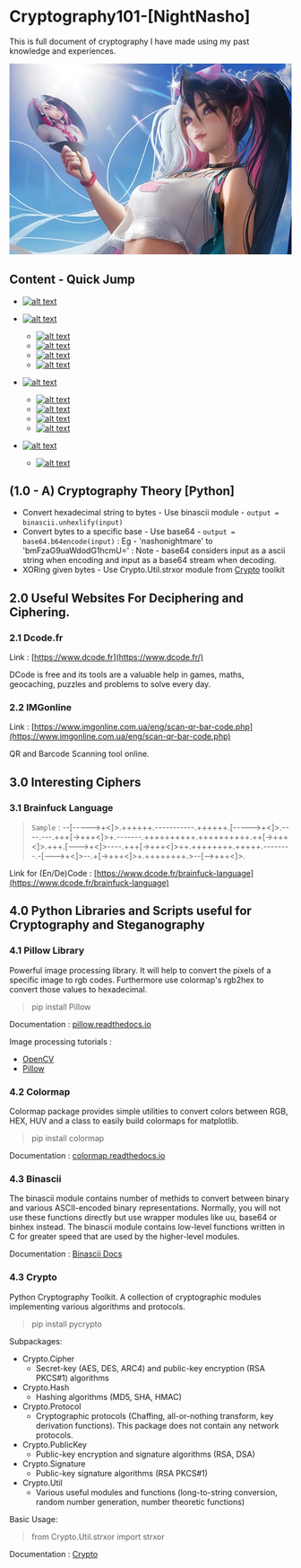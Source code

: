 # Cryptography101-[NightNasho]
This is full document of cryptography I have made using my past knowledge and experiences.

![alt text](https://github.com/NashoNightmare/Cryptography101--NightNasho-/blob/master/YW7lEF.jpg)

## Content - Quick Jump

- [![alt text](https://img.shields.io/badge/1.0%20--%20A-Cryptography%20Theory%20%5BPython%5D-orange)](https://github.com/NashoNightmare/Cryptography101-NightNasho#10---a-cryptography-theory-python)

- [![alt text](https://img.shields.io/badge/2.0-Useful%20Websites-orange)](https://github.com/NashoNightmare/Cryptography101--NightNasho-#20-useful-websites-for-deciphering-and-ciphering) 
	- [![alt text](https://img.shields.io/badge/2.1-Dcode.fr-yellow)](https://github.com/NashoNightmare/Cryptography101--NightNasho-#21-dcodefr) 
	- [![alt text](https://img.shields.io/badge/2.2-IMGonline-yellow)](https://github.com/NashoNightmare/Cryptography101-NightNasho#22-imgonline) 
	- [![alt text](https://img.shields.io/badge/2.1-Dcode.fr-yellow)]() 
	- [![alt text](https://img.shields.io/badge/2.1-Dcode.fr-yellow)]() 

- [![alt text](https://img.shields.io/badge/3.0-Interesting%20Ciphers-orange)](https://github.com/NashoNightmare/Cryptography101--NightNasho-#30-interesting-ciphers) 
	- [![alt text](https://img.shields.io/badge/3.1-Brainfuck%20Language-yellow)](https://github.com/NashoNightmare/Cryptography101--NightNasho-#31-brainfuck-language) 
	- [![alt text](https://img.shields.io/badge/3.1-Brainfuck%20Language-yellow)]() 
	- [![alt text](https://img.shields.io/badge/3.1-Brainfuck%20Language-yellow)]() 
	- [![alt text](https://img.shields.io/badge/3.1-Brainfuck%20Language-yellow)]() 

- [![alt text](https://img.shields.io/badge/4.0-Python%20Libraries%20and%20Scripts-orange)](https://github.com/NashoNightmare/Cryptography101-NightNasho#40-python-libraries-and-scripts-useful-for-cryptography-and-steganography)
	- [![alt text](https://img.shields.io/badge/4.1-Pillow%20(Image%20processing%20library)-yellow)](https://github.com/NashoNightmare/Cryptography101-NightNasho#41-pillow-library)

## (1.0 - A) Cryptography Theory [Python]
- Convert hexadecimal string to bytes - Use binascii module - `output = binascii.unhexlify(input)`
- Convert bytes to a specific base - Use base64 - `output = base64.b64encode(input)` : Eg - 'nashonightmare' to 'bmFzaG9uaWdodG1hcmU=' : Note - base64 considers input as a ascii string when encoding and input as a base64 stream when decoding.
- XORing given bytes - Use Crypto.Util.strxor module from [Crypto](https://github.com/NashoNightmare/Cryptography101-NightNasho#43-crypto) toolkit 

## 2.0 Useful Websites For Deciphering and Ciphering.

### 2.1 Dcode.fr  
Link : [https://www.dcode.fr](https://www.dcode.fr/)

DCode is free and its tools are a valuable help in games, maths, geocaching, puzzles and problems to solve every day.

### 2.2 IMGonline
Link : [https://www.imgonline.com.ua/eng/scan-qr-bar-code.php](https://www.imgonline.com.ua/eng/scan-qr-bar-code.php)

QR and Barcode Scanning tool online. 

## 3.0 Interesting Ciphers

### 3.1 Brainfuck Language
> `Sample` : --[----->+<]>.++++++.-----------.++++++.[----->+<]>.----.---.+++[->+++<]>+.-------.++++++++++.++++++++++.++[->+++<]>.+++.[--->+<]>----.+++[->+++<]>++.++++++++.+++++.--------.-[--->+<]>--.+[->+++<]>+.++++++++.>--[-->+++<]>.

Link for (En/De)Code : [https://www.dcode.fr/brainfuck-language](https://www.dcode.fr/brainfuck-language)

## 4.0 Python Libraries and Scripts useful for Cryptography and Steganography

### 4.1 Pillow Library 
Powerful image processing library. It will help to convert the pixels of a specific image to rgb codes. Furthermore use colormap's rgb2hex to convert those values to hexadecimal.
> pip install Pillow

Documentation : [pillow.readthedocs.io](https://pillow.readthedocs.io/en/stable/)

Image processing tutorials :
- [OpenCV](https://opencv-python-tutroals.readthedocs.io/en/latest/py_tutorials/py_imgproc/py_table_of_contents_imgproc/py_table_of_contents_imgproc.html)
- [Pillow](https://auth0.com/blog/image-processing-in-python-with-pillow/)

### 4.2 Colormap
Colormap package provides simple utilities to convert colors between RGB, HEX, HUV and a class to easily build colormaps for matplotlib.
> pip install colormap

Documentation : [colormap.readthedocs.io](https://colormap.readthedocs.io/en/latest/)

### 4.3 Binascii 
The binascii module contains number of methids to convert between binary and various ASCII-encoded binary representations. Normally, you will not use these functions directly but use wrapper modules like uu, base64 or binhex instead. The binascii module contains low-level functions written in C for greater speed that are used by the higher-level modules.

Documentation : [Binascii Docs](https://docs.python.org/3/library/binascii.html)

### 4.3 Crypto
Python Cryptography Toolkit. A collection of cryptographic modules implementing various algorithms and protocols.
> pip install pycrypto

Subpackages:

- Crypto.Cipher
	- Secret-key (AES, DES, ARC4) and public-key encryption (RSA PKCS#1) algorithms
- Crypto.Hash
	- Hashing algorithms (MD5, SHA, HMAC)
- Crypto.Protocol
	- Cryptographic protocols (Chaffing, all-or-nothing transform, key derivation functions). This package does not contain any network protocols.
- Crypto.PublicKey
	- Public-key encryption and signature algorithms (RSA, DSA)
- Crypto.Signature
	- Public-key signature algorithms (RSA PKCS#1)
- Crypto.Util
	- Various useful modules and functions (long-to-string conversion, random number generation, number theoretic functions)

Basic  Usage:
> from Crypto.Util.strxor import strxor

Documentation : [Crypto](https://pythonhosted.org/pycrypto/Crypto-module.html)

